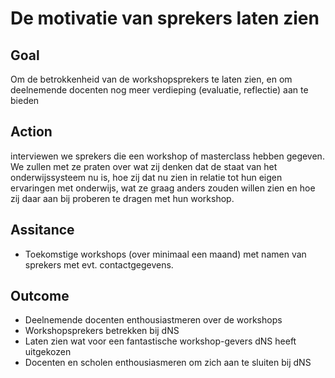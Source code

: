 # De motivatie van sprekers laten zien

## Goal
Om de betrokkenheid van de workshopsprekers te laten zien, en om deelnemende docenten nog meer verdieping (evaluatie, reflectie) aan te bieden

## Action

interviewen we sprekers die een workshop of masterclass hebben gegeven. We zullen met ze praten over wat zij denken dat de staat van het onderwijssysteem nu is, hoe zij dat nu zien in relatie tot hun eigen ervaringen met onderwijs, wat ze graag anders zouden willen zien en hoe zij daar aan bij proberen te dragen met hun workshop.

## Assitance

* Toekomstige workshops (over minimaal een maand) met namen van sprekers met evt. contactgegevens.

## Outcome
* Deelnemende docenten enthousiastmeren over de workshops
* Workshopsprekers betrekken bij dNS
* Laten zien wat voor een fantastische workshop-gevers dNS heeft uitgekozen
* Docenten en scholen enthousiasmeren om zich aan te sluiten bij dNS


